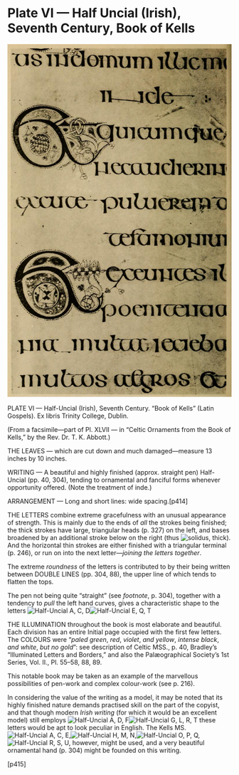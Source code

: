 # Plate VI — Half Uncial \(Irish\), Seventh Century, Book of Kells

![Plate VI.&#x2014;Half Uncial \(Irish\), Seventh Century, &#x201C;Book of Kells&#x201D; \(Latin Gospels\). Ex Libris Trinity College, Dublin. ](../.gitbook/assets/i444e-plate_vi.jpg)

PLATE VI — Half-Uncial \(Irish\), Seventh Century. “Book of Kells” \(Latin Gospels\). Ex libris Trinity College, Dublin.   

\(From a facsimile—part of Pl. XLVII — in “Celtic Ornaments from the Book of Kells,” by the Rev. Dr. T. K. Abbott.\)

THE LEAVES — which are cut down and much damaged—measure 13 inches by 10 inches.

WRITING — A beautiful and highly finished \(approx. straight pen\) Half-Uncial \(pp. 40, 304\), tending to ornamental and fanciful forms whenever opportunity offered. \(Note the treatment of inde.\)

ARRANGEMENT — Long and short lines: wide spacing.\[p414\]

THE LETTERS combine extreme gracefulness with an unusual appearance of strength. This is mainly due to the ends of _all_ the strokes being finished; the thick strokes have large, triangular heads \(p. 327\) on the left, and bases broadened by an additional stroke below on the right \(thus ![solidus, thick](http://www.gutenberg.org/files/47089/47089-h/images/i414c1.jpg)\). And the horizontal thin strokes are either finished with a triangular terminal \(p. 246\), or run on into the next letter—_joining the letters together_.

The extreme _roundness_ of the letters is contributed to by their being written between DOUBLE LINES \(pp. 304, 88\), the upper line of which tends to flatten the tops.

The pen not being quite “straight” \(see _footnote_, p. 304\), together with a tendency to _pull_ the left hand curves, gives a characteristic shape to the letters ![Half-Uncial A, C, D](http://www.gutenberg.org/files/47089/47089-h/images/i414c2.jpg)![Half-Uncial E, Q, T](http://www.gutenberg.org/files/47089/47089-h/images/i414c3.jpg)

THE ILLUMINATION throughout the book is most elaborate and beautiful. Each division has an entire Initial page occupied with the first few letters. The COLOURS were “_paled green_, _red_, _violet_, _and yellow_, _intense black_, _and white_, _but no gold_”: see description of Celtic MSS., p. 40, Bradley’s “Illuminated Letters and Borders,” and also the Palæographical Society’s 1st Series, Vol. II., Pl. 55–58, 88, 89.

This notable book may be taken as an example of the marvellous possibilities of pen-work and complex colour-work \(see p. 216\).

In considering the value of the writing as a model, it may be noted that its highly finished nature demands practised skill on the part of the copyist, and that though modern _Irish writing_ \(for which it would be an excellent model\) still employs ![Half-Uncial A, D, F](http://www.gutenberg.org/files/47089/47089-h/images/i414c4.jpg)![Half-Uncial G, L, R, T](http://www.gutenberg.org/files/47089/47089-h/images/i414c5.jpg) these letters would be apt to look peculiar in English. The Kells MS. ![Half-Uncial A, C, E,](http://www.gutenberg.org/files/47089/47089-h/images/i414c6.jpg)![Half-Uncial H, M, N,](http://www.gutenberg.org/files/47089/47089-h/images/i414c7.jpg)![Half-Uncial O, P, Q,](http://www.gutenberg.org/files/47089/47089-h/images/i414c8.jpg)![Half-Uncial R, S, U,](http://www.gutenberg.org/files/47089/47089-h/images/i414c9.jpg) however, might be used, and a very beautiful ornamental hand \(p. 304\) might be founded on this writing.

\[p415\]

